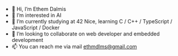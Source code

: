 - 👋 Hi, I’m Ethem Dalmis
- 👀 I’m interested in AI
- 🌱 I’m currently studying at 42 Nice, learning C / C++ / TypeScript / JavaScript / Docker 
- 💞️ I’m looking to collaborate on web developer and embedded development
- 📫 You can reach me via mail ethmdlms@gmail.com

<!---
edalmis/edalmis is a ✨ special ✨ repository because its `README.md` (this file) appears on your GitHub profile.
You can click the Preview link to take a look at your changes.
--->

